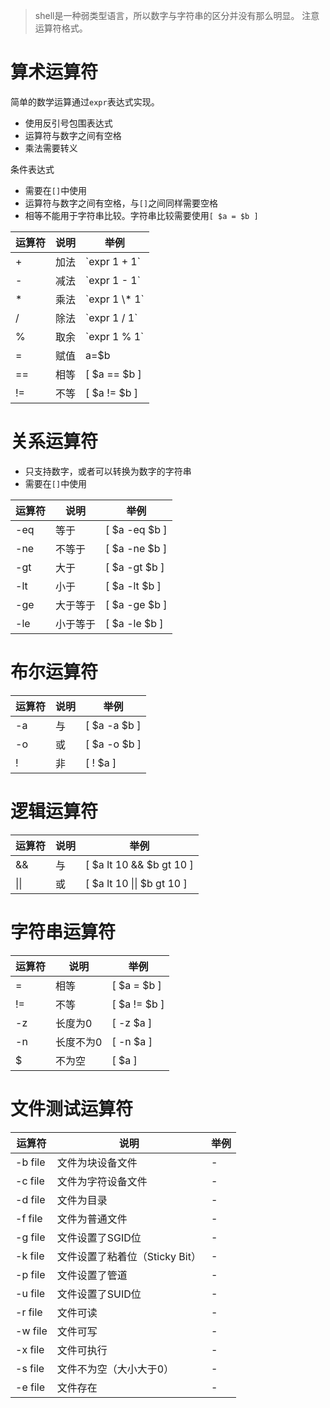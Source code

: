 > shell是一种弱类型语言，所以数字与字符串的区分并没有那么明显。
> 注意运算符格式。

# 算术运算符
简单的数学运算通过`expr`表达式实现。
- 使用反引号包围表达式
- 运算符与数字之间有空格
- 乘法需要转义


条件表达式
- 需要在`[]`中使用
- 运算符与数字之间有空格，与`[]`之间同样需要空格
- 相等不能用于字符串比较。字符串比较需要使用`[ $a = $b ]`


|运算符|说明|举例|
|-|-|-|
|+|加法|\`expr 1 + 1\`|
|-|减法|\`expr 1 - 1\`|
|*|乘法|\`expr 1 \\* 1\`|
|/|除法|\`expr 1 / 1\`|
|%|取余|\`expr 1 % 1\`|
|=|赋值|a=$b|
|==|相等|[ $a == $b ]|
|!=|不等|[ $a != $b ]|


# 关系运算符
- 只支持数字，或者可以转换为数字的字符串
- 需要在`[]`中使用

|运算符|说明|举例|
|-|-|-|
|-eq|等于|[ $a -eq $b ]|
|-ne|不等于|[ $a -ne $b ]|
|-gt|大于|[ $a -gt $b ]|
|-lt|小于|[ $a -lt $b ]|
|-ge|大于等于|[ $a -ge $b ]|
|-le|小于等于|[ $a -le $b ]|


# 布尔运算符
|运算符|说明|举例|
|-|-|-|
|-a|与|[ $a -a $b ]|
|-o|或|[ $a -o $b ]|
|!|非|[ ! $a ]|

# 逻辑运算符
|运算符|说明|举例|
|-|-|-|
|&&|与|[ $a lt 10 && $b gt 10 ]|
|\|\||或|[ $a lt 10 \|\| $b gt 10 ]|

# 字符串运算符
|运算符|说明|举例|
|-|-|-|
|=|相等|[ $a = $b ]|
|!=|不等|[ $a != $b ]|
|-z|长度为0|[ -z $a ]|
|-n|长度不为0|[ -n $a ]|
|$|不为空|[ $a ]|

# 文件测试运算符

|  运算符  |             说明              | 举例 |
| ------- | ---------------------------- | ---- |
| -b file | 文件为块设备文件               | -    |
| -c file | 文件为字符设备文件             | -    |
| -d file | 文件为目录                    | -    |
| -f file | 文件为普通文件                | -    |
| -g file | 文件设置了SGID位              | -    |
| -k file | 文件设置了粘着位（Sticky Bit） | -    |
| -p file | 文件设置了管道                | -    |
| -u file | 文件设置了SUID位              | -    |
| -r file | 文件可读                      | -    |
| -w file | 文件可写                      | -    |
| -x file | 文件可执行                    | -    |
| -s file | 文件不为空（大小大于0）        | -    |
| -e file | 文件存在                      | -    |